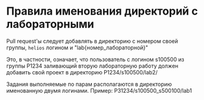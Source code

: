 # Правила именования директорий с лабораторными

Pull request'ы следует добавлять в директорию с номером своей группы, `helios` логином и "lab{номер_лабораторной}"

Это, в частности, означает, что пользователь с логином s100500 из группы P1234 заливающий вторую лабораторную работу должен добавить свой проект в директорию P1234/s100500/lab2/

Задания выполняемые по парам располагаются в директорию именованную двумя логинами. Пример: PЗ1234/s100500_s500100/lab1